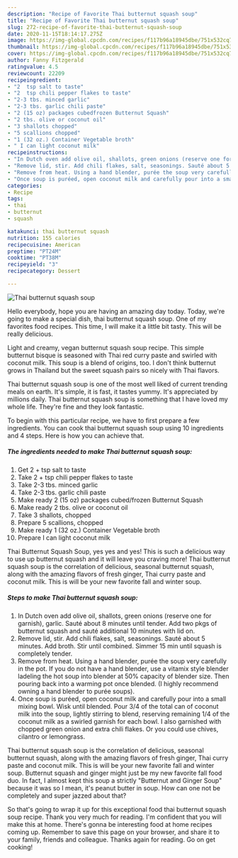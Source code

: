 ```yaml
---
description: "Recipe of Favorite Thai butternut squash soup"
title: "Recipe of Favorite Thai butternut squash soup"
slug: 272-recipe-of-favorite-thai-butternut-squash-soup
date: 2020-11-15T18:14:17.275Z
image: https://img-global.cpcdn.com/recipes/f117b96a18945dbe/751x532cq70/thai-butternut-squash-soup-recipe-main-photo.jpg
thumbnail: https://img-global.cpcdn.com/recipes/f117b96a18945dbe/751x532cq70/thai-butternut-squash-soup-recipe-main-photo.jpg
cover: https://img-global.cpcdn.com/recipes/f117b96a18945dbe/751x532cq70/thai-butternut-squash-soup-recipe-main-photo.jpg
author: Fanny Fitzgerald
ratingvalue: 4.5
reviewcount: 22209
recipeingredient:
- "2  tsp salt to taste"
- "2  tsp chili pepper flakes to taste"
- "2-3 tbs. minced garlic"
- "2-3 tbs. garlic chili paste"
- "2 (15 oz) packages cubedfrozen Butternut Squash"
- "2 tbs. olive or coconut oil"
- "3 shallots chopped"
- "5 scallions chopped"
- "1 (32 oz.) Container Vegetable broth"
- " I can light coconut milk"
recipeinstructions:
- "In Dutch oven add olive oil, shallots, green onions (reserve one for garnish), garlic. Sauté about 8 minutes until tender. Add two pkgs of butternut squash and sauté additional 10 minutes with lid on."
- "Remove lid, stir. Add chili flakes, salt, seasonings. Sauté about 5 minutes. Add broth. Stir until combined. Simmer 15 min until squash is completely tender."
- "Remove from heat. Using a hand blender, purée the soup very carefully in the pot. If you do not have a hand blender, use a vitamix style blender ladeling the hot soup into blender at 50% capacity of blender size. Then pouring back into a warming pot once blended. (I highly recommend owning a hand blender to purée soups)."
- "Once soup is puréed, open coconut milk and carefully pour into a small mixing bowl. Wisk until blended. Pour 3/4 of the total can of coconut milk into the soup, lightly stirring to blend, reserving remaining 1/4 of the coconut milk as a swirled garnish for each bowl. I also garnished with chopped green onion and extra chili flakes. Or you could use chives, cilantro or lemongrass."
categories:
- Recipe
tags:
- thai
- butternut
- squash

katakunci: thai butternut squash 
nutrition: 155 calories
recipecuisine: American
preptime: "PT24M"
cooktime: "PT38M"
recipeyield: "3"
recipecategory: Dessert

---
```



![Thai butternut squash soup](https://img-global.cpcdn.com/recipes/f117b96a18945dbe/751x532cq70/thai-butternut-squash-soup-recipe-main-photo.jpg)

Hello everybody, hope you are having an amazing day today. Today, we're going to make a special dish, thai butternut squash soup. One of my favorites food recipes. This time, I will make it a little bit tasty. This will be really delicious.

Light and creamy, vegan butternut squash soup recipe. This simple butternut bisque is seasoned with Thai red curry paste and swirled with coconut milk. This soup is a blend of origins, too. I don&#39;t think butternut grows in Thailand but the sweet squash pairs so nicely with Thai flavors.

Thai butternut squash soup is one of the most well liked of current trending meals on earth. It's simple, it is fast, it tastes yummy. It's appreciated by millions daily. Thai butternut squash soup is something that I have loved my whole life. They're fine and they look fantastic.


To begin with this particular recipe, we have to first prepare a few ingredients. You can cook thai butternut squash soup using 10 ingredients and 4 steps. Here is how you can achieve that.

<!--inarticleads1-->

##### The ingredients needed to make Thai butternut squash soup:

1. Get 2 + tsp salt to taste
1. Take 2 + tsp chili pepper flakes to taste
1. Take 2-3 tbs. minced garlic
1. Take 2-3 tbs. garlic chili paste
1. Make ready 2 (15 oz) packages cubed/frozen Butternut Squash
1. Make ready 2 tbs. olive or coconut oil
1. Take 3 shallots, chopped
1. Prepare 5 scallions, chopped
1. Make ready 1 (32 oz.) Container Vegetable broth
1. Prepare  I can light coconut milk


Thai Butternut Squash Soup, yes yes and yes! This is such a delicious way to use up butternut squash and it will leave you craving more! Thai butternut squash soup is the correlation of delicious, seasonal butternut squash, along with the amazing flavors of fresh ginger, Thai curry paste and coconut milk. This is will be your new favorite fall and winter soup. 

<!--inarticleads2-->

##### Steps to make Thai butternut squash soup:

1. In Dutch oven add olive oil, shallots, green onions (reserve one for garnish), garlic. Sauté about 8 minutes until tender. Add two pkgs of butternut squash and sauté additional 10 minutes with lid on.
1. Remove lid, stir. Add chili flakes, salt, seasonings. Sauté about 5 minutes. Add broth. Stir until combined. Simmer 15 min until squash is completely tender.
1. Remove from heat. Using a hand blender, purée the soup very carefully in the pot. If you do not have a hand blender, use a vitamix style blender ladeling the hot soup into blender at 50% capacity of blender size. Then pouring back into a warming pot once blended. (I highly recommend owning a hand blender to purée soups).
1. Once soup is puréed, open coconut milk and carefully pour into a small mixing bowl. Wisk until blended. Pour 3/4 of the total can of coconut milk into the soup, lightly stirring to blend, reserving remaining 1/4 of the coconut milk as a swirled garnish for each bowl. I also garnished with chopped green onion and extra chili flakes. Or you could use chives, cilantro or lemongrass.


Thai butternut squash soup is the correlation of delicious, seasonal butternut squash, along with the amazing flavors of fresh ginger, Thai curry paste and coconut milk. This is will be your new favorite fall and winter soup. Butternut squash and ginger might just be my new favorite fall food duo. In fact, I almost kept this soup a strictly &#34;Butternut and Ginger Soup&#34; because it was so I mean, it&#39;s peanut butter in soup. How can one not be completely and super jazzed about that? 

So that's going to wrap it up for this exceptional food thai butternut squash soup recipe. Thank you very much for reading. I'm confident that you will make this at home. There's gonna be interesting food at home recipes coming up. Remember to save this page on your browser, and share it to your family, friends and colleague. Thanks again for reading. Go on get cooking!
